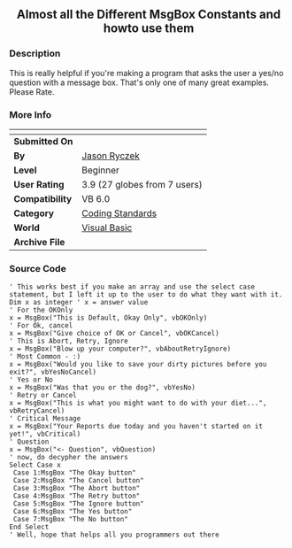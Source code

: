 ﻿<div align="center">

## Almost all the Different MsgBox Constants and howto use them


</div>

### Description

This is really helpful if you're making a program that asks the user a yes/no question with a message box. That's only one of many great examples. Please Rate.
 
### More Info
 


<span>             |<span>
---                |---
**Submitted On**   |
**By**             |[Jason Ryczek](https://github.com/Planet-Source-Code/PSCIndex/blob/master/ByAuthor/jason-ryczek.md)
**Level**          |Beginner
**User Rating**    |3.9 (27 globes from 7 users)
**Compatibility**  |VB 6\.0
**Category**       |[Coding Standards](https://github.com/Planet-Source-Code/PSCIndex/blob/master/ByCategory/coding-standards__1-43.md)
**World**          |[Visual Basic](https://github.com/Planet-Source-Code/PSCIndex/blob/master/ByWorld/visual-basic.md)
**Archive File**   |[](https://github.com/Planet-Source-Code/jason-ryczek-almost-all-the-different-msgbox-constants-and-howto-use-them__1-22382/archive/master.zip)





### Source Code

```
' This works best if you make an array and use the select case statement, but I left it up to the user to do what they want with it.
Dim x as integer ' x = answer value
' For the OKOnly
x = MsgBox("This is Default, Okay Only", vbOKOnly)
' For Ok, cancel
x = MsgBox("Give choice of OK or Cancel", vbOKCancel)
' This is Abort, Retry, Ignore
x = MsgBox("Blow up your computer?", vbAboutRetryIgnore)
' Most Common - :)
x = MsgBox("Would you like to save your dirty pictures before you exit?", vbYesNoCancel)
' Yes or No
x = MsgBox("Was that you or the dog?", vbYesNo)
' Retry or Cancel
x = MsgBox("This is what you might want to do with your diet...", vbRetryCancel)
' Critical Message
x = MsgBox("Your Reports due today and you haven't started on it yet!", vbCritical)
' Question
x = MsgBox("<- Question", vbQuestion)
' now, do decypher the answers
Select Case x
 Case 1:MsgBox "The Okay button"
 Case 2:MsgBox "The Cancel button"
 Case 3:MsgBox "The Abort button"
 Case 4:MsgBox "The Retry button"
 Case 5:MsgBox "The Ignore button"
 Case 6:MsgBox "The Yes button"
 Case 7:MsgBox "The No button"
End Select
' Well, hope that helps all you programmers out there
```

